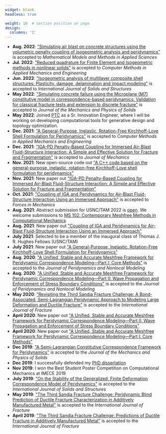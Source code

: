 ```yaml
---
widget: blank
headless: true

weight: 10  # section position on page
design:
  columns: '1'
---
```



- **Aug. 2022**: <a href="https://www.worldscientific.com/doi/abs/10.1142/S0218202522500580">"Simulating air blast on concrete structures using the volumetric penalty coupling of isogeometric analysis and peridynamics"</a> is accepted to _Mathematical Models and Methods in Applied Sciences_
- **Jul. 2022**: <a href="https://www.sciencedirect.com/science/article/abs/pii/S0045782522004509">"Reduced quadrature for Finite Element and Isogeometric methods in nonlinear solids"</a> is accepted to _Computer Methods in Applied Mechanics and Engineering_
- **Jun. 2022**: <a href="https://www.sciencedirect.com/science/article/abs/pii/S0020768322002736">"Isogeometric analysis of multilayer composite shell structures: Plasticity, damage, delamination and impact modeling"</a> is accepted to _International Journal of Solids and Structures_
- **May 2022**: <a href="https://www.sciencedirect.com/science/article/abs/pii/S0022509622001442">"Simulating concrete failure using the Microplane (M7) constitutive model in correspondence-based peridynamics: Validation for classical fracture tests and extension to discrete fracture"</a> is accepted to _Journal of the Mechanics and Physics of Solids_
- **May 2022**: Joined <a href="https://www.ptc.com">PTC</a> as a Sr. Innovation Engineer, where I will be working on developing computational tools for generative design and topology optimization.
- **Dec. 2021**: <a href="https://www.sciencedirect.com/science/article/pii/S0045782521006678">"A General-Purpose, Inelastic, Rotation-Free Kirchhoff-Love Shell Formulation for Peridynamics"</a> is accepted to _Computer Methods in Applied Mechanics and Engineering_
- **Dec. 2021**: <a href="https://academic.oup.com/jom/article/doi/10.1093/jom/ufab033/6479818">"IGA-PD Penalty-Based Coupling for Immersed Air-Blast Fluid-Structure Interaction: A Simple and Effective Solution for Fracture and Fragmentation"</a> is accepted to _Journal of Mechanics_
- **Nov. 2021**: New open-source code out <a href="https://github.com/masoudbehzadinasab/PD_Shell">"A C++ code based on the general-purpose, inelastic, rotation-free Kirchhoff-Love shell formulation for peridynamics"</a>
- **Nov. 2021**: New paper out <a href="https://arxiv.org/abs/2111.03767">"IGA-PD Penalty-Based Coupling for Immersed Air-Blast Fluid-Structure Interaction: A Simple and Effective Solution for Fracture and Fragmentation"</a>
- **Oct. 2021**: <a href="https://www.sciencedirect.com/science/article/pii/S2666359721000366">"Coupling of IGA and Peridynamics for Air-Blast Fluid-Structure Interaction Using an Immersed Approach"</a> is accepted to _Forces in Mechanics_
- **Aug. 2021**: Abstract submission for USNC/TAM 2022 is <a href="https://www.usnctam2022.org/abstract_instructions">open</a>. We welcome submissions to <a href="https://www.usnctam2022.org/MS_102">MS 102: Contemporary Meshfree Methods in Computational Mechanics</a>
- **Aug. 2021**: New paper out <a href="https://arxiv.org/abs/2108.11265">"Coupling of IGA and Peridynamics for Air-Blast Fluid-Structure Interaction Using an Immersed Approach"</a>
- **July 2021**: Selected to be a member of the inaugural class of Thomas J. R. Hughes Fellows (USNC/TAM)
- **July 2021**: New paper out <a href="https://arxiv.org/abs/2107.13062">"A General-Purpose, Inelastic, Rotation-Free Kirchhoff-Love Shell Formulation for Peridynamics"</a>
- **Aug. 2020**: <a href="https://link.springer.com/article/10.1007/s42102-020-00040-z">"A Unified, Stable and Accurate Meshfree Framework for Peridynamic Correspondence Modeling—Part I: Core Methods"</a> is accepted to the _Journal of Peridynamics and Nonlocal Modeling_
- **Aug. 2020**: <a href="https://link.springer.com/article/10.1007/s42102-020-00039-6">"A Unified, Stable and Accurate Meshfree Framework for Peridynamic Correspondence Modeling—Part II: Wave Propagation and Enforcement of Stress Boundary Conditions"</a> is accepted to the _Journal of Peridynamics and Nonlocal Modeling_
- **May 2020**: <a href="https://link.springer.com/article/10.1007/s10704-020-00455-1">"Revisiting the Third Sandia Fracture Challenge: A Bond-Associated, Semi-Lagrangian Peridynamic Approach to Modeling Large Deformation and Ductile Fracture"</a> is accepted to the _International Journal of Fracture_
- **April 2020**: New paper out <a href="https://arxiv.org/abs/2004.11478">"A Unified, Stable and Accurate Meshfree Framework for Peridynamic Correspondence Modeling—Part II: Wave Propagation and Enforcement of Stress Boundary Conditions"</a>
- **April 2020**: New paper out <a href="https://arxiv.org/abs/2004.11477">"A Unified, Stable and Accurate Meshfree Framework for Peridynamic Correspondence Modeling—Part I: Core Methods"</a>
- **Dec 2019**: <a href="https://www.sciencedirect.com/science/article/pii/S0022509619309512">"A Semi-Lagrangian Constitutive Correspondence Framework for Peridynamics"</a> is accepted to the _Journal of the Mechanics and Physics of Solids_
- **Dec 2019**: I successfully defended my <a href="https://repositories.lib.utexas.edu/handle/2152/81148">PhD dissertation</a> 
- **Nov 2019**: I won the Best Student Poster Competition on Computational Mechanics at IMECE 2019 
- **July 2019**: <a href="https://www.sciencedirect.com/science/article/pii/S0020768319303506">"On the Stability of the Generalized, Finite Deformation Correspondence Model of Peridynamics"</a> is accepted to the _International Journal of Solids and Structures_
- **May 2019**: <a href="https://link.springer.com/article/10.1007/s10704-019-00363-z">"The Third Sandia Fracture Challenge: Peridynamic Blind Prediction of Ductile Fracture Characterization in Additively Manufactured Metal"</a> is accepted to the _International Journal of Fracture_
- **April 2019**: <a href="https://link.springer.com/article/10.1007/s10704-019-00361-1">"The Third Sandia Fracture Challenge: Predictions of Ductile Fracture in Additively Manufactured Metal"</a> is accepted to the _International Journal of Fracture_
<!--- **Sept. 2021**: Launched the {{< staticref "mentorship" >}}Computational and Data Science and Engineering Mentorship (CDSEM){{< /staticref >}} program for high school or college students from underrepresented communities-->
